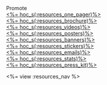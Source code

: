 <div class="resources-navigation">
	<div class="nav-header">Promote</div>
	<div class="nav-item"><a class="nav-link" href="<%= resolve_url('/promote#onepager') %>"><%= hoc_s(:resources_one_pager)%></a></div>
	<div class="nav-item"><a class="nav-link" href="<%= resolve_url('/promote#brochure') %>"><%= hoc_s(:resources_brochure)%></a></div>
	<div class="nav-item"><a class="nav-link" href="<%= resolve_url('/promote#videos') %>"><%= hoc_s(:resources_videos)%></a></div>
	<div class="nav-item"><a class="nav-link" href="<%= resolve_url('/promote#posters') %>"><%= hoc_s(:resources_posters)%></a></div>
	<div class="nav-item"><a class="nav-link" href="<%= resolve_url('/promote#banners') %>"><%= hoc_s(:resources_banners)%></a></div>
	<div class="nav-item"><a class="nav-link" href="<%= resolve_url('/promote#stickers') %>"><%= hoc_s(:resources_stickers)%></a></div>
	<div class="nav-item"><a class="nav-link" href="<%= resolve_url('/promote#sample-emails') %>"><%= hoc_s(:resources_emails)%></a></div>
	<div class="nav-item"><a class="nav-link" href="<%= resolve_url('/promote/stats') %>"><%= hoc_s(:resources_stats)%></a></div>
	<div class="nav-item"><a class="nav-link" href="<%= resolve_url('/promote/press-kit') %>"><%= hoc_s(:resources_press_kit)%></a></div>
</div>

<%= view :resources_nav %>

<!-- 
# Include this when blurb about HoC logo is ready
- <a href="<%= resolve_url('/resources#logo') %>"><%= hoc_s(:resources_logo)%></a> 
-->
